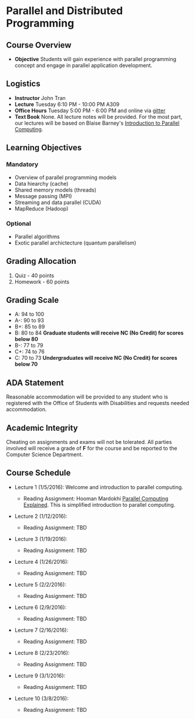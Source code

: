 # Parallel and Distributed Programming

## Course Overview

- **Objective** Students will gain experience with parallel programming concept and engage in parallel application development.

## Logistics

- **Instructor** John Tran
- **Lecture** Tuesday 6:10 PM - 10:00 PM A309
- **Office Hours** Tuesday 5:00 PM - 6:00 PM and online via [gitter](https://gitter.im/csula/cs370-winter-2016)
- **Text Book** None.  All lecture notes will be provided.  For the most part, our lectures will be based on Blaise Barney's [Introduction to Parallel Computing](https://computing.llnl.gov/tutorials/parallel_comp/).

## Learning Objectives

### Mandatory
* Overview of parallel programming models
* Data hiearchy (cache)
* Shared memory models (threads)
* Message passing (MPI)
* Streaming and data parallel (CUDA)
* MapReduce (Hadoop)

### Optional
* Parallel algorithms 
* Exotic parallel archictecture (quantum parallelism)

## Grading Allocation

1. Quiz - 40 points
2. Homework - 60 points

## Grading Scale

* A: 94 to 100
* A-: 90 to 93
* B+: 85 to 89
* B: 80 to 84 **Graduate students will receive NC (No Credit) for scores below 80**
* B-: 77 to 79
* C+: 74 to 76
* C: 70 to 73 **Undergraduates will receive NC (No Credit) for scores below 70**

## ADA Statement

Reasonable accommodation will be provided to any student who is registered with the Office of Students with Disabilities and requests needed accommodation.

## Academic Integrity

Cheating on assignments and exams will not be tolerated. All parties involved will receive a grade of **F** for the course and be reported to the Computer Science Department.

## Course Schedule

* Lecture 1 (1/5/2016): Welcome and introduction to parallel computing.
  * Reading Assignment: Hooman Mardokhi [Parallel Computing Explained](https://www.youtube.com/watch?v=q7sgzDH1cR8). This is simplified introduction to parallel computing.

* Lecture 2 (1/12/2016): 
  * Reading Assignment: TBD

* Lecture 3 (1/19/2016): 
  * Reading Assignment: TBD

* Lecture 4 (1/26/2016): 
  * Reading Assignment: TBD

* Lecture 5 (2/2/2016): 
  * Reading Assignment: TBD

* Lecture 6 (2/9/2016): 
  * Reading Assignment: TBD

* Lecture 7 (2/16/2016): 
  * Reading Assignment: TBD

* Lecture 8 (2/23/2016): 
  * Reading Assignment: TBD

* Lecture 9 (3/1/2016): 
  * Reading Assignment: TBD

* Lecture 10 (3/8/2016): 
  * Reading Assignment: TBD
